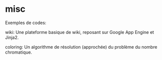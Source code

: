 misc
====

Exemples de codes:

  wiki:
    Une plateforme basique de wiki, reposant sur Google App Engine et Jinja2.

  coloring:
    Un algorithme de résolution (approchée) du problème du nombre chromatique.
